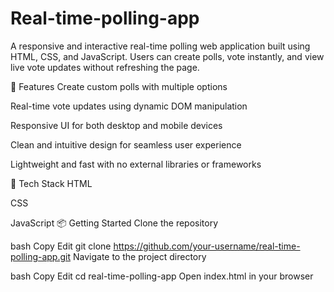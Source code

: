 # Real-time-polling-app
A responsive and interactive real-time polling web application built using HTML, CSS, and JavaScript. Users can create polls, vote instantly, and view live vote updates without refreshing the page.

🚀 Features
Create custom polls with multiple options

Real-time vote updates using dynamic DOM manipulation

Responsive UI for both desktop and mobile devices

Clean and intuitive design for seamless user experience

Lightweight and fast with no external libraries or frameworks

📁 Tech Stack
HTML

CSS

JavaScript 
📦 Getting Started
Clone the repository

bash
Copy
Edit
git clone https://github.com/your-username/real-time-polling-app.git
Navigate to the project directory

bash
Copy
Edit
cd real-time-polling-app
Open index.html in your browser
